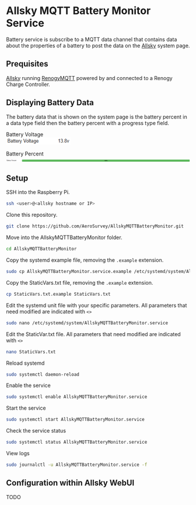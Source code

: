 # Allsky MQTT Battery Monitor Service
Battery service is subscribe to a MQTT data channel that contains
data about the properties of a battery to post the data on the [Allsky](https://github.com/AllskyTeam/allsky) system page.

## Prequisites

[Allsky](https://github.com/AllskyTeam/allsky) running [RenogyMQTT](https://github.com/AeroSurvey/RenogyMQTT) powered by and connected to a Renogy Charge Controller.

## Displaying Battery Data
The battery data that is shown on the system page is the battery percent in a data type field then the battery percent with a progress type field.

Battery Voltage  
![BatteryVoltage](doc/img/BatteryVoltageDataOnSystemPage.png)

Battery Percent  
![BatteryVoltage](doc/img/BatteryPercentDataOnSystemPage.png)

## Setup

SSH into the Raspberry Pi.

```bash
ssh <user>@<allsky hostname or IP>
```

Clone this repository.

```bash
git clone https://github.com/AeroSurvey/AllskyMQTTBatteryMonitor.git
```

Move into the AllskyMQTTBatteryMonitor folder.

```bash
cd AllskyMQTTBatteryMonitor
```

Copy the systemd example file, removing the `.example` extension.

```bash
sudo cp AllskyMQTTBatteryMonitor.service.example /etc/systemd/system/AllskyMQTTBatteryMonitor.service
```

Copy the StaticVars.txt file, removing the `.example` extension.

```bash
cp StaticVars.txt.example StaticVars.txt
```

Edit the systemd unit file with your specific parameters. All parameters that need modified are indicated with `<>`

```bash
sudo nano /etc/systemd/system/AllskyMQTTBatteryMonitor.service
```

Edit the StaticVar.txt file. All parameters that need modified are indicated with `<>`

```bash
nano StaticVars.txt
```

Reload systemd
```bash
sudo systemctl daemon-reload
```

Enable the service
```bash
sudo systemctl enable AllskyMQTTBatteryMonitor.service
```

Start the service
```bash
sudo systemctl start AllskyMQTTBatteryMonitor.service
```

Check the service status
```bash
sudo systemctl status AllskyMQTTBatteryMonitor.service
```

View logs
```bash
sudo journalctl -u AllskyMQTTBatteryMonitor.service -f
```

## Configuration within Allsky WebUI

TODO
